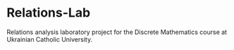 # Relations-Lab
Relations analysis laboratory project for the Discrete Mathematics course at Ukrainian Catholic University.

